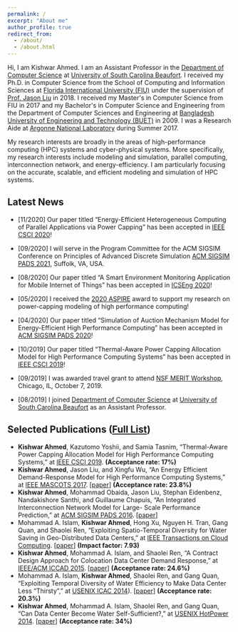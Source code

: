 ```yaml
---
permalink: /
excerpt: "About me"
author_profile: true
redirect_from: 
  - /about/
  - /about.html
---
```


Hi, I am Kishwar Ahmed. I am an Assistant Professor in the [Department of Computer Science](https://www.uscb.edu/academics/academic_departments/school-of-science-and-mathematics/computer-science/) at [University of South Carolina Beaufort](https://www.uscb.edu/). I received my Ph.D. in Computer Science from the
School of Computing and Information
Sciences at [Florida International University (FIU)](https://www.fiu.edu/) under the supervision of [Prof.
Jason Liu](https://people.cis.fiu.edu/liux/) in 2018.  I received my
Master's in Computer Science from FIU in 2017 and my Bachelor's in
Computer Science and Engineering from the Department of Computer
Sciences and Engineering at [Bangladesh
University of Engineering and Technology (BUET)](http://buet.ac.bd) in 2009. I was a Research Aide at [Argonne National Laboratory](https://www.anl.gov/) during Summer 2017. 

My research interests are broadly in the areas of high-performance
computing (HPC) systems and cyber-physical systems. More specifically, my research interests include modeling and simulation, parallel computing, interconnection network, and energy-efficiency. I am particularly focusing on the accurate, scalable, and efficient modeling and simulation of HPC systems.


## Latest News

* [11/2020] Our paper titled “Energy-Efficient Heterogeneous Computing of Parallel Applications via Power Capping” has been accepted in [IEEE CSCI 2020](https://www.american-cse.org/csci2020/)!

* [09/2020] I will serve in the Program Committee for the ACM SIGSIM Conference on Principles of Advanced Discrete Simulation [ACM SIGSIM PADS 2021](https://www.acm-sigsim-pads.org/), Suffolk, VA, USA.

* [08/2020] Our paper titled “A Smart Environment Monitoring Application for Mobile Internet of Things” has been accepted in [ICSEng 2020](http://www.icseng.com/)!

* [05/2020] I received the [2020 ASPIRE](https://sc.edu/about/offices_and_divisions/research/internal_funding_awards/faculty/aspire/) award to support my research on power-capping modeling of high performance computing!

* [04/2020] Our paper titled “Simulation of Auction Mechanism Model for Energy-Efficient High Performance Computing” has been accepted in [ACM SIGSIM PADS 2020](https://www.acm-sigsim-pads.org/)!

* [10/2019] Our paper titled “Thermal-Aware Power Capping Allocation Model for High Performance Computing Systems” has been accepted in [IEEE CSCI 2019](https://americancse.org/events/csci2019)!

* [09/2019] I was awarded travel grant to attend [NSF MERIT Workshop](https://icnp19.cs.ucr.edu/merit.html), Chicago, IL, October 7, 2019.

* [08/2019] I joined [Department of Computer Science](https://www.uscb.edu/academics/academic_departments/school-of-science-and-mathematics/computer-science/) at [University of South Carolina Beaufort](https://www.uscb.edu/) as an Assistant Professor.



## Selected Publications ([Full List](https://kishwarbd.github.io/publications/))
*  **Kishwar Ahmed**, Kazutomo Yoshii, and Samia Tasnim, “Thermal-Aware Power Capping Allocation Model for High Performance Computing Systems,” at [IEEE CSCI 2019](https://americancse.org/events/csci2019). **(Acceptance rate: 17%)**
*  **Kishwar Ahmed**, Jason Liu, and Xingfu Wu, “An Energy Efficient Demand-Response Model for High Performance Computing Systems,” at [IEEE MASCOTS 2017](https://mascots2017.cs.ucalgary.ca/). [[paper](https://ieeexplore.ieee.org/document/8107444/)] **(Acceptance rate: 23.8%)**
* **Kishwar Ahmed**, Mohammad Obaida, Jason Liu, Stephan Eidenbenz, Nandakishore Santhi, and Guillaume Chapuis, “An Integrated Interconnection Network Model for Large- Scale Performance Prediction,” at [ACM SIGSIM PADS 2016](https://www.acm-sigsim-pads.org/). [[paper](https://dl.acm.org/citation.cfm?id=2901396)]
* Mohammad A. Islam, **Kishwar Ahmed**, Hong Xu, Nguyen H. Tran, Gang Quan, and Shaolei Ren, “Exploiting Spatio-Temporal Diversity for Water Saving in Geo-Distributed Data Centers,” at [IEEE Transactions on Cloud Computing](https://www.computer.org/web/tcc). [[paper](https://ieeexplore.ieee.org/document/7420641/)] **(Impact factor: 7.93)**
* **Kishwar Ahmed**, Mohammad A. Islam, and Shaolei Ren, “A Contract Design Approach for Colocation Data Center Demand Response,” at [IEEE/ACM ICCAD 2015](https://iccad.com/). [[paper](https://ieeexplore.ieee.org/document/7372629/)] **(Acceptance rate: 24.6%)**
* Mohammad A. Islam, **Kishwar Ahmed**, Shaolei Ren, and Gang Quan, “Exploiting Temporal Diversity of Water Efficiency to Make Data Center Less “Thirsty”,” at [USENIX ICAC 2014](https://www.usenix.org/conference/icac14)). [[paper](https://www.usenix.org/node/183093)] **(Acceptance rate: 20.3%)**
* **Kishwar Ahmed**, Mohammad A. Islam, Shaolei Ren, and Gang Quan, “Can Data Center Become Water Self-Sufficient?,” at [USENIX HotPower 2014](https://www.usenix.org/conference/hotpower14). [[paper](https://www.usenix.org/conference/hotpower14/technical-sessions/presentation/can-data-center-become-water-self-sufficient)] **(Acceptance rate: 34%)**

  
